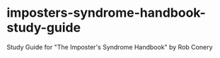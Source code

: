 # imposters-syndrome-handbook-study-guide
Study Guide for "The Imposter's Syndrome Handbook" by Rob Conery
